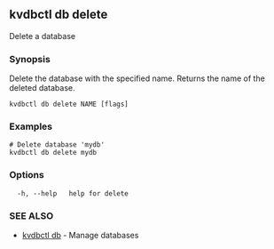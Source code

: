 ## kvdbctl db delete

Delete a database

### Synopsis

Delete the database with the specified name. Returns the name of the deleted database.

```
kvdbctl db delete NAME [flags]
```

### Examples

```
# Delete database 'mydb'
kvdbctl db delete mydb
```

### Options

```
  -h, --help   help for delete
```

### SEE ALSO

* [kvdbctl db](kvdbctl_db.md)	 - Manage databases

